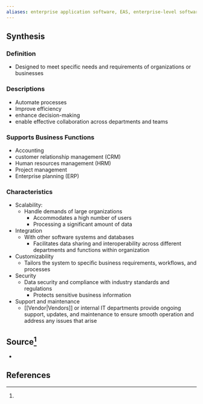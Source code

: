 ```yaml
---
aliases: enterprise application software, EAS, enterprise-level software
---
```

## Synthesis 
### Definition
- Designed to meet specific needs and requirements of organizations or businesses
### Descriptions
- Automate processes
- Improve efficiency
- enhance decision-making
- enable effective collaboration across departments and teams
### Supports Business Functions
- Accounting
- customer relationship management (CRM)
- Human resources management (HRM)
- Project management
- Enterprise planning (ERP)
### Characteristics
- Scalability: 
	- Handle demands of large organizations
		- Accommodates a high number of users
		- Processing a significant amount of data
- Integration
	- With other software systems and databases
		- Facilitates data sharing and interoperability across different departments and functions within organization
- Customizability
	- Tailors the system to specific business requirements, workflows, and processes
- Security
	- Data security and compliance with industry standards and regulations
		- Protects sensitive business information
- Support and maintenance
	- [[Vendor|Vendors]] or internal IT departments provide ongoing support, updates, and maintenance to ensure smooth operation and address any issues that arise
## Source[^1]
- 

## References

[^1]: 